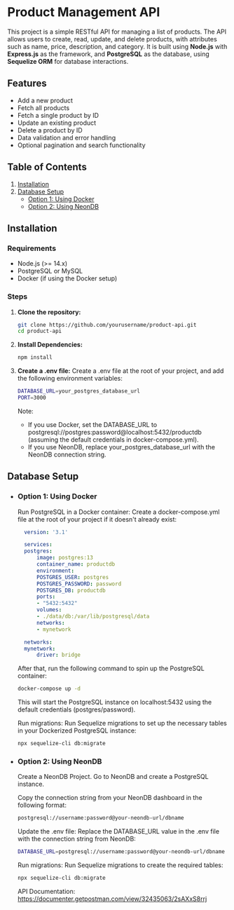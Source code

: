 # **Product Management API**

This project is a simple RESTful API for managing a list of products. The API allows users to create, read, update, and delete products, with attributes such as name, price, description, and category. It is built using **Node.js** with **Express.js** as the framework, and **PostgreSQL** as the database, using **Sequelize ORM** for database interactions.

## **Features**

- Add a new product
- Fetch all products
- Fetch a single product by ID
- Update an existing product
- Delete a product by ID
- Data validation and error handling
- Optional pagination and search functionality

## **Table of Contents**

1. [Installation](#installation)
2. [Database Setup](#database-setup)
   - [Option 1: Using Docker](#option-1-using-docker)
   - [Option 2: Using NeonDB](#option-2-using-neondb)

## **Installation**

### **Requirements**
- Node.js (>= 14.x)
- PostgreSQL or MySQL
- Docker (if using the Docker setup)

### **Steps**

1. **Clone the repository:**
   ```bash
   git clone https://github.com/yourusername/product-api.git
   cd product-api
2. **Install Dependencies:**
   ```bash
   npm install
3. **Create a .env file:**
   Create a .env file at the root of your project, and add the following environment variables:
   ```bash
   DATABASE_URL=your_postgres_database_url
   PORT=3000
   ```

    Note:
    - If you use Docker, set the DATABASE_URL to postgresql://postgres:password@localhost:5432/productdb (assuming the default credentials in docker-compose.yml).
    - If you use NeonDB, replace your_postgres_database_url with the NeonDB connection string.

## **Database Setup**
- ### Option 1: Using Docker

  Run PostgreSQL in a Docker container:
  Create a docker-compose.yml file at the root of your project if it doesn't already exist:

  ```yaml
    version: '3.1'

    services:
    postgres:
        image: postgres:13
        container_name: productdb
        environment:
        POSTGRES_USER: postgres
        POSTGRES_PASSWORD: password
        POSTGRES_DB: productdb
        ports:
        - "5432:5432"
        volumes:
        - ./data/db:/var/lib/postgresql/data
        networks:
        - mynetwork

    networks:
    mynetwork:
        driver: bridge
  ```
  After that, run the following command to spin up the PostgreSQL container:

    ```bash
    docker-compose up -d
    ```
    This will start the PostgreSQL instance on localhost:5432 using the default credentials (postgres/password).

    Run migrations:
    Run Sequelize migrations to set up the necessary tables in your Dockerized PostgreSQL instance:

    ```bash
    npx sequelize-cli db:migrate

- ### Option 2: Using NeonDB
    Create a NeonDB Project. Go to NeonDB and create a PostgreSQL instance.
    
    Copy the connection string from your NeonDB dashboard in the following format:
    ```bash
    postgresql://username:password@your-neondb-url/dbname
    ```
    Update the .env file:
    Replace the DATABASE_URL value in the .env file with the connection string from NeonDB:

    ```bash
    DATABASE_URL=postgresql://username:password@your-neondb-url/dbname
    ```
    Run migrations:
    Run Sequelize migrations to create the required tables:

    ```bash
    npx sequelize-cli db:migrate
    ```

    API Documentation: https://documenter.getpostman.com/view/32435063/2sAXxS8rrj
